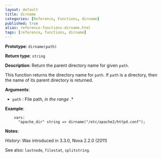 ```yaml
---
layout: default
title: dirname
categories: [Reference, Functions, dirname]
published: true
alias: reference-functions-dirname.html
tags: [reference, functions, dirname]
---
```


**Prototype**: `dirname(path)`

**Return type**: `string`

**Description**: Return the parent directory name for given `path`.

This function returns the directory name for `path`. If `path` is a 
directory, then the name of its parent directory is returned.

**Arguments**:

* `path` : File path, *in the range* .\*   

**Example**:  

```cf3
    vars:
      "apache_dir" string => dirname("/etc/apache2/httpd.conf");
```

**Notes**:

*History*: Was introduced in 3.3.0, Nova 2.2.0 (2011)

See also: `lastnode`, `filestat`, `splitstring`.
